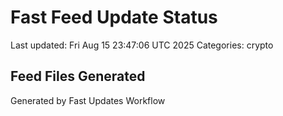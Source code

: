 # Fast Feed Update Status
Last updated: Fri Aug 15 23:47:06 UTC 2025
Categories: crypto

## Feed Files Generated

Generated by Fast Updates Workflow
